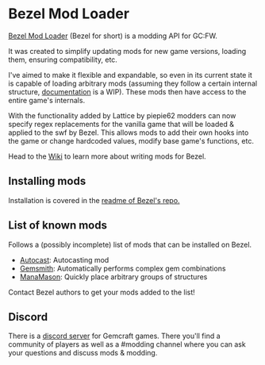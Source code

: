# Bezel Mod Loader

[Bezel Mod Loader](https://github.com/gemforce-team/bezelmodloader) (Bezel for short) is a modding API for GC:FW.

It was created to simplify updating mods for new game versions, loading them, ensuring compatibility, etc. 

I've aimed to make it flexible and expandable, so even in its current state it is capable of loading arbitrary mods (assuming they follow a certain internal structure, [documentation](https://github.com/gemforce-team/BezelModLoader/wiki) is a WIP). These mods then have access to the entire game's internals.

With the functionality added by Lattice by piepie62 modders can now specify regex replacements for the vanilla game that will be loaded & applied to the swf by Bezel. This allows mods to add their own hooks into the game or change hardcoded values, modify base game's functions, etc.

Head to the [Wiki](https://github.com/gemforce-team/BezelModLoader/wiki) to learn more about writing mods for Bezel.

## Installing mods
Installation is covered in the [readme of Bezel's repo.](https://github.com/gemforce-team/BezelModLoader/blob/master/README.md)

## List of known mods

Follows a (possibly incomplete) list of mods that can be installed on Bezel.

* [Autocast](https://github.com/gemforce-team/Autocast): Autocasting mod 
* [Gemsmith](https://github.com/gemforce-team/gemsmith): Automatically performs complex gem combinations
* [ManaMason](https://github.com/gemforce-team/ManaMason): Quickly place arbitrary groups of structures

Contact Bezel authors to get your mods added to the list!

## Discord
There is a [discord server](https://discord.gg/ftyaJhx) for Gemcraft games. There you'll find a community of players as well as a #modding channel where you can ask your questions and discuss mods & modding.
